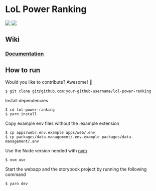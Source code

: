 # LoL Power Ranking

[![](https://img.shields.io/security-headers?style=flat-square&url=https%3A%2F%2Flol-power-ranking.app%2F)](https://shields.io/)
[![](https://img.shields.io/github/deployments/arnaudmanaranche/lol-power-ranking/production?label=Vercel&style=flat-square)](https://shields.io/)

## Wiki

### [Documentation](https://github.com/arnaudmanaranche/lol-power-ranking/wiki/Documentation)

## How to run

Would you like to contribute? Awesome! 👏

    $ git clone git@github.com:your-github-username/lol-power-ranking

Install dependencies

    $ cd lol-power-ranking
    $ yarn install

Copy example env files without the .example extension

    $ cp apps/web/.env.example apps/web/.env
    $ cp packages/data-management/.env.example packages/data-management/.env

Use the Node version needed with [nvm](https://github.com/nvm-sh/nvm#installing-and-updating)

    $ nvm use

Start the webapp and the storybook project by running the following command

    $ yarn dev
